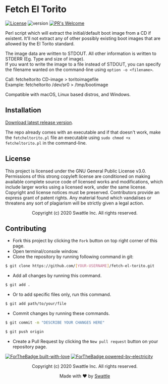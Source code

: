 # Fetch El Torito
[![License](https://img.shields.io/badge/License-GPLv3-blue.svg)](https://opensource.org/licenses/GPL-3.0)
![version](https://img.shields.io/badge/version-1.0-brightgreen)
[![PR's Welcome](https://img.shields.io/badge/PRs-welcome-brightgreen.svg?style=flat)](http://makeapullrequest.com) 

Perl script which will extract the initial/default boot image from a CD if existent. It'll not extract any of other possibly existing boot images that are allowed by the El Torito standard.

The image data are written to STDOUT. All other information is written to
STDERR (Eg. Type and size of image). <br />
If you want to write the image to a file instead of STDOUT, you can
specify the filename wanted on the command-line using ```option -o <filename>```.

Call: 	 fetcheltorito CD-image > toritoimagefile <br />
Example: fetcheltorito /dev/sr0  > /tmp/bootimage

Compatible with macOS, Linux based distros, and Windows.

## Installation

[Download latest release version](https://github.com/swattle/fetch-el-torito/releases/download/v1.0/fetch-el-torito.zip).

The repo already comes with an executable and if that doesn't work, make the ```fetcheltorito.pl``` file an executable using ```sudo chmod +x fetcheltorito.pl``` in the command-line.

## License
This project is licensed under the GNU General Public License v3.0. Permissions of this strong copyleft license are conditioned on making available complete source code of licensed works and modifications, which include larger works using a licensed work, under the same license. Copyright and license notices must be preserved. Contributors provide an express grant of patent rights. Any material found which vandalises or threatens any sort of plagiarism will be strictly given a legal action.

 <p align="center"> Copyright (c) 2020 Swattle Inc. All rights reserved.</p>

## Contributing
- Fork this project by clicking the ```Fork``` button on top right corner of this page.
- Open terminal/console window. 
- Clone the repository by running following command in git:
 ```bash
$ git clone https://github.com/[YOUR-USERNAME]/fetch-el-torito.git
```
- Add all changes by running this command.
```bash
$ git add .
```
- Or to add specific files only, run this command.
```bash
$ git add path/to/your/file
```
- Commit changes by running these commands.
```bash
$ git commit -m "DESCRIBE YOUR CHANGES HERE"

$ git push origin
```
- Create a Pull Request by clicking the ```New pull request``` button on your repository page.

[![ForTheBadge built-with-love](http://ForTheBadge.com/images/badges/built-with-love.svg)](https://GitHub.com/swattle/) 
[![ForTheBadge powered-by-electricity](http://ForTheBadge.com/images/badges/powered-by-electricity.svg)](http://ForTheBadge.com)

<p align="center"> Copyright (c) 2020 Swattle Inc. All rights reserved.</p>
<p align="center"> Made with ❤ by <a href="https://github.com/swattle">Swattle</a></p>
